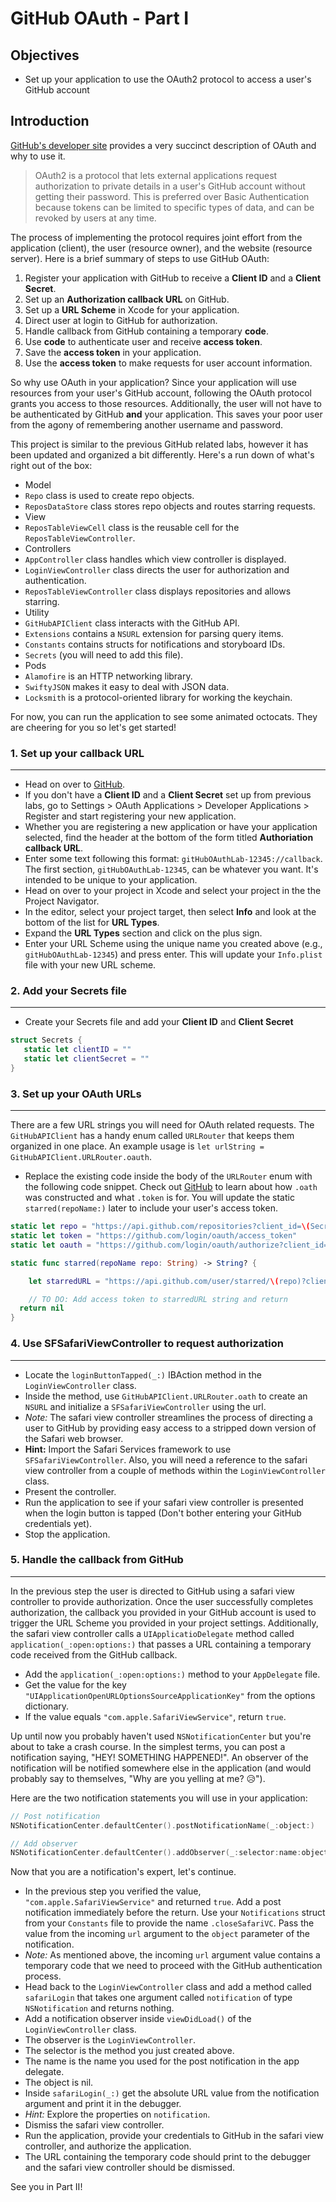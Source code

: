 # GitHub OAuth - Part I

## Objectives

 * Set up your application to use the OAuth2 protocol to access a user's GitHub account

## Introduction

[GitHub's developer site](https://developer.github.com/v3/oauth/) provides a very succinct description of OAuth and why to use it.

>OAuth2 is a protocol that lets external applications request authorization to private details in a user's GitHub account without getting their password. This is preferred over Basic Authentication because tokens can be limited to specific types of data, and can be revoked by users at any time.

The process of implementing the protocol requires joint effort from the application (client), the user (resource owner), and the website (resource server). Here is a brief summary of steps to use GitHub OAuth:

 1. Register your application with GitHub to receive a **Client ID** and a **Client Secret**.
 2. Set up an **Authorization callback URL** on GitHub.
 3. Set up a **URL Scheme** in Xcode for your application.
 4. Direct user at login to GitHub for authorization.  
 5. Handle callback from GitHub containing a temporary **code**.
 6. Use **code** to authenticate user and receive **access token**.
 7. Save the **access token** in your application.
 8. Use the **access token** to make requests for user account information.

So why use OAuth in your application? Since your application will use resources from your user's GitHub account, following the OAuth protocol grants you access to those resources. Additionally, the user will not have to be authenticated by GitHub **and** your application. This saves your poor user from the agony of remembering another username and password.

This project is similar to the previous GitHub related labs, however it has been updated and organized a bit differently. Here's a run down of what's right out of the box:

 * Model
  * `Repo` class is used to create repo objects.
  * `ReposDataStore` class stores repo objects and routes starring requests.
 * View
  * `ReposTableViewCell` class is the reusable cell for the `ReposTableViewController`.
 * Controllers
  * `AppController` class handles which view controller is displayed.
  * `LoginViewController` class directs the user for authorization and authentication.
  * `ReposTableViewController` class displays repositories and allows starring.  
 * Utility
  * `GitHubAPIClient` class interacts with the GitHub API.
  * `Extensions` contains a `NSURL` extension for parsing query items.
  * `Constants` contains structs for notifications and storyboard IDs.
  * `Secrets` (you will need to add this file).
 * Pods
  * `Alamofire` is an HTTP networking library.
  * `SwiftyJSON` makes it easy to deal with JSON data.
  * `Locksmith` is a protocol-oriented library for working the keychain.

For now, you can run the application to see some animated octocats. They are cheering for you so let's get started!

### 1. Set up your callback URL
---
 * Head on over to [GitHub](https://github.com).
 * If you don't have a **Client ID** and a **Client Secret** set up from previous labs, go to Settings > OAuth Applications > Developer Applications > Register and start registering your new application.
 * Whether you are registering a new application or have your application selected, find the header at the bottom of the form titled **Authoriation callback URL**.
 * Enter some text following this format: `gitHubOAuthLab-12345://callback`. The first section, `gitHubOAuthLab-12345`, can be whatever you want. It's intended to be unique to your application.
 * Head on over to your project in Xcode and select your project in the the Project Navigator.
 * In the editor, select your project target, then select **Info** and look at the bottom of the list for **URL Types**.
 * Expand the **URL Types** section and click on the plus sign.
 * Enter your URL Scheme using the unique name you created above (e.g., `gitHubOAuthLab-12345`) and press enter. This will update your `Info.plist` file with your new URL scheme.

### 2. Add your Secrets file
---
 * Create your Secrets file and add your **Client ID** and **Client Secret**

 ```swift
 struct Secrets {
    static let clientID = ""
    static let clientSecret = ""
 }
 ```

### 3. Set up your OAuth URLs
---
 There are a few URL strings you will need for OAuth related requests. The `GitHubAPIClient` has a handy enum called `URLRouter` that keeps them organized in one place. An example usage is `let urlString = GitHubAPIClient.URLRouter.oauth`.

  * Replace the existing code inside the body of the `URLRouter` enum with the following code snippet. Check out [GitHub](https://developer.github.com/v3/oauth/) to learn about how `.oath` was constructed and what `.token` is for. You will update the static `starred(repoName:)` later to include your user's access token.

  ```swift
  static let repo = "https://api.github.com/repositories?client_id=\(Secrets.clientID)&client_secret=\(Secrets.clientSecret)"
  static let token = "https://github.com/login/oauth/access_token"
  static let oauth = "https://github.com/login/oauth/authorize?client_id=\(Secrets.clientID)&scope=repo"

  static func starred(repoName repo: String) -> String? {

      let starredURL = "https://api.github.com/user/starred/\(repo)?client_id=\(Secrets.clientID)&client_secret=\(Secrets.clientSecret)&access_token="

      // TO DO: Add access token to starredURL string and return
    return nil
  }
  ```

### 4. Use SFSafariViewController to request authorization
---

 * Locate the `loginButtonTapped(_:)` IBAction method in the `LoginViewController` class.
 * Inside the method, use `GitHubAPIClient.URLRouter.oath` to create an `NSURL` and initialize a `SFSafariViewController` using the url.
  * *Note:* The safari view controller streamlines the process of directing a user to GitHub by providing easy access to a stripped down version of the Safari web browser.
  * **Hint:** Import the Safari Services framework to use `SFSafariViewController`. Also, you will need a reference to the safari view controller from a couple of methods within the `LoginViewController` class.
 * Present the controller.
 * Run the application to see if your safari view controller is presented when the login button is tapped (Don't bother entering your GitHub credentials yet).
 * Stop the application.

### 5. Handle the callback from GitHub
---
In the previous step the user is directed to GitHub using a safari view controller to provide authorization. Once the user successfully completes authorization, the callback you provided in your GitHub account is used to trigger the URL Scheme you provided in your project settings. Additionally, the safari view controller calls a `UIApplicatioDelegate` method called `application(_:open:options:)` that passes a URL containing a temporary code received from the GitHub callback.

 * Add the `application(_:open:options:)` method to your `AppDelegate` file.
 * Get the value for the key `"UIApplicationOpenURLOptionsSourceApplicationKey"` from the options dictionary.
 * If the value equals `"com.apple.SafariViewService"`, return `true`.

Up until now you probably haven't used `NSNotificationCenter` but you're about to take a crash course. In the simplest terms, you can post a notification saying, "HEY! SOMETHING HAPPENED!". An observer of the notification will be notified somewhere else in the application (and would probably say to themselves, "Why are you yelling at me? 😥").

Here are the two notification statements you will use in your application:

 ```swift
 // Post notification
 NSNotificationCenter.defaultCenter().postNotificationName(_:object:)

 // Add observer
 NSNotificationCenter.defaultCenter().addObserver(_:selector:name:object:)
 ```
Now that you are a notification's expert, let's continue.

 * In the previous step you verified the value, `"com.apple.SafariViewService"` and returned `true`. Add a post notification immediately before the return. Use your `Notifications` struct from your `Constants` file to provide the name `.closeSafariVC`. Pass the value from the incoming `url` argument to the `object` parameter of the notification.
  * *Note:* As mentioned above, the incoming `url` argument value contains a temporary code that we need to proceed with the GitHub authentication process.
 * Head back to the `LoginViewController` class and add a method called `safariLogin` that takes one argument called `notification` of type `NSNotification` and returns nothing.
 * Add a notification observer inside `viewDidLoad()` of the `LoginViewController` class.
  * The observer is the `LoginViewController`.
  * The selector is the method you just created above.
  * The name is the name you used for the post notification in the app delegate.
  * The object is nil.
 * Inside `safariLogin(_:)` get the absolute URL value from the notification argument and print it in the debugger.
  * *Hint:* Explore the properties on `notification`.
 * Dismiss the safari view controller.
 * Run the application, provide your credentials to GitHub in the safari view controller, and authorize the application.
  * The URL containing the temporary code should print to the debugger and the safari view controller should be dismissed.

See you in Part II!
